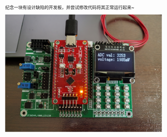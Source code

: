 纪念一块有设计缺陷的开发板，并尝试修改代码将其正常运行起来~

![Picture](https://github.com/Revolution-lsp/EVM_MSPM0-V0.1/blob/main/IMG_20241020_103310.jpg)
